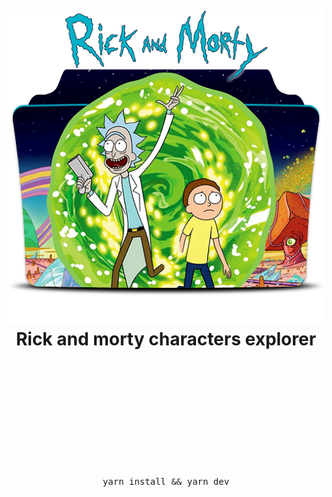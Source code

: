<div align="center">
  <h1>
    <br/>
    <br/>
    <img src="./public/readme.png" alt="rick and morty" />
    <br />
    Rick and morty characters explorer
    <br />
    <br />
    <br />
    <br />
  </h1>
  <br />
  <br />
  <br />
  <br />
  <pre>yarn install && yarn dev</pre>
  <br />
  <br />
  <br />
  <br />
  <br />
</div>

